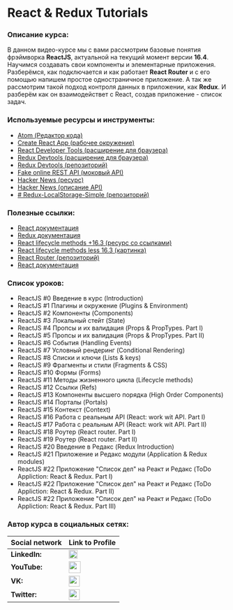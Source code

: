 
#  React & Redux Tutorials

### Описание курса:
В данном видео-курсе мы с вами рассмотрим базовые понятия фрэймворка **ReactJS**, актуальной на текущий момент версии **16.4**. Научимся создавать свои компоненты и элементарные приложения. Разберёмся, как подключается и как работает **React Router** и с его помощью напишем простое одностраничное приложение. А так же рассмотрим такой подход контроля данных в приложении, как **Redux**. И разберём как он взаимодействет с React, создав приложение - список задач.

### Используемые ресурсы и инструменты:
- [Atom (Редактор кода)](https://atom.io/)
- [Create React App (рабочее окружение)](https://github.com/facebook/create-react-app)
- [React Developer Tools (расширение для браузера)](https://chrome.google.com/webstore/detail/react-developer-tools/fmkadmapgofadopljbjfkapdkoienihi?hl=ru)
- [Redux Devtools (расширение для браузера)](https://chrome.google.com/webstore/detail/redux-devtools/lmhkpmbekcpmknklioeibfkpmmfibljd?hl=ru)
- [Redux Devtools (репозиторий)](https://github.com/zalmoxisus/redux-devtools-extension)
- [Fake online REST API (моковый API)](https://jsonplaceholder.typicode.com/)
- [Hacker News (ресурс)](https://hn.algolia.com/?query=&sort=byPopularity&prefix&page=0&dateRange=all&type=story)
- [Hacker News (описание API)](https://hn.algolia.com/api)
- [# Redux-LocalStorage-Simple (репозиторий)](https://www.npmjs.com/package/redux-localstorage-simple)

### Полезные ссылки:
- [React документация](https://reactjs.org/docs/getting-started.html)
- [Redux документация](https://redux.js.org/)
- [React lifecycle methods +16.3 (ресурс со ссылками)](http://projects.wojtekmaj.pl/react-lifecycle-methods-diagram/)
- [React lifecycle methods less 16.3 (картинка)](https://webjustify.com/wp-content/uploads/2018/04/component-lifecycle.png)
- [React Router (репозиторий)](https://github.com/ReactTraining/react-router)
- [React документация](https://reactjs.org/docs/getting-started.html)

### Список уроков:
- ReactJS #0 Введение в курс (Introduction)
- ReactJS #1 ​Плагины и окружение (Plugins & Environment)
- ReactJS #2 Компоненты (Components)
- ReactJS #3 Локальный стейт (State)
- ReactJS #4 Пропсы и их валидация (Props & PropTypes. Part I)
- ReactJS #5 Пропсы и их валидация (Props & PropTypes. Part II)
- ReactJS #6 События (Handling Events)
- ReactJS #7 Условный рендеринг (Conditional Rendering)
- ReactJS #8 Списки и ключи (Lists & keys)
- ReactJS #9 Фрагменты и стили (Fragments  & CSS)
- ReactJS #10 Формы (Forms)
- ReactJS #11 Методы жизненного цикла (Lifecycle methods)
- ReactJS #12 Ссылки (Refs)
- ReactJS #13 Компоненты высшего порядка (High Order Components)
- ReactJS #14 Порталы (Portals)
- ReactJS #15 Контекст (Context)
- ReactJS #16 Работа с реальным API (React: work wit API. Part I)
- ReactJS #17 Работа с реальным API (React: work wit API. Part II)
- ReactJS #18 Роутер (React router. Part I)
- ReactJS #19 Роутер (React router. Part II)
- ReactJS #20 Введение в Редакс (Redux Introduction)
- ReactJS #21 Приложение и Редакс модули (Application & Redux modules)
- ReactJS #22 Приложение "Список дел" на Реакт и Редакс (ToDo Appliction: React & Redux. Part I)
- ReactJS #22 Приложение "Список дел" на Реакт и Редакс (ToDo Appliction: React & Redux. Part II)
- ReactJS #22 Приложение "Список дел" на Реакт и Редакс (ToDo Appliction: React & Redux. Part III)

### Автор курса в социальных сетях:
Social network | Link to Profile
-----|-----
**LinkedIn:** | [<img src="https://upload.wikimedia.org/wikipedia/commons/thumb/0/01/LinkedIn_Logo.svg/1280px-LinkedIn_Logo.svg.png" height="20" />](http://www.linkedin.com/in/YauhenKavalchuk)
**YouTube:** | [<img src="https://upload.wikimedia.org/wikipedia/commons/thumb/e/e1/Logo_of_YouTube_%282015-2017%29.svg/1280px-Logo_of_YouTube_%282015-2017%29.svg.png" height="27" />](https://youtube.com/c/YauhenKavalchuk)
**VK:** | [<img src="http://pngimg.com/uploads/vkontakte/vkontakte_PNG27.png" height="25" />](http://vk.com/YauhenKavalchuk)
**Twitter:** | [<img src="https://logos-download.com/wp-content/uploads/2016/02/Twitter_logo_bird_transparent_png.png" height="25" />](https://twitter.com/YauhenKavalchuk)
